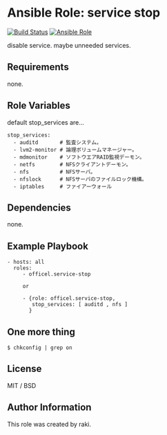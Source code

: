 Ansible Role: service stop
=========

[![Build Status](https://travis-ci.org/officel/ansible-role-service-stop.svg?branch=master)](https://travis-ci.org/officel/ansible-role-service-stop)
[![Ansible Role](https://img.shields.io/badge/galaxy-officel.service--stop-blue.svg?maxAge=2592000)](https://galaxy.ansible.com/officel/service-stop/)

disable service. maybe unneeded services.

Requirements
------------

none.

Role Variables
--------------

default stop_services are...

    stop_services: 
      - auditd       # 監査システム。
      - lvm2-monitor # 論理ボリュームマネージャー。
      - mdmonitor    # ソフトウエアRAID監視デーモン。
      - netfs        # NFSクライアントデーモン。
      - nfs          # NFSサーバ。
      - nfslock      # NFSサーバのファイルロック機構。
      - iptables     # ファイアーウォール

Dependencies
------------

none.

Example Playbook
----------------

    - hosts: all
      roles:
         - officel.service-stop

         or

         - {role: officel.service-stop,
            stop_services: [ auditd , nfs ]
           }

One more thing
--------------

    $ chkconfig | grep on

License
-------

MIT / BSD

Author Information
------------------

This role was created by raki.
